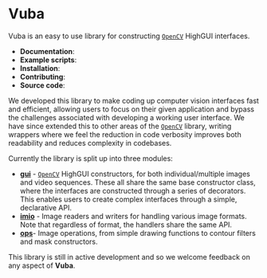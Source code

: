 # Vuba 

Vuba is an easy to use library for constructing [`OpenCV`](https://opencv.org/) HighGUI interfaces. 

* **Documentation**: 
* **Example scripts**:
* **Installation**: 
* **Contributing**:
* **Source code**:

We developed this library to make coding up computer vision interfaces fast and efficient, allowing users to focus on their given application and bypass the challenges associated with developing a working user interface. We have since extended this to other areas of the [`OpenCV`](https://opencv.org/) library, writing wrappers where we feel the reduction in code verbosity improves both readability and reduces complexity in codebases. 

Currently the library is split up into three modules:

* [**gui**](https://github.com/EmbryoPhenomics/vuba/blob/main/vuba/gui.py) - [`OpenCV`](https://opencv.org/) HighGUI constructors, for both individual/multiple images and video sequences. These all share the same base constructor class, where the interfaces are constructed through a series of decorators. This enables users to create complex interfaces through a simple, declarative API.
* [**imio**](https://github.com/EmbryoPhenomics/vuba/blob/main/vuba/imio.py) - Image readers and writers for handling various image formats. Note that regardless of format, the handlers share the same API.
* [**ops**](https://github.com/EmbryoPhenomics/vuba/blob/main/vuba/ops.py)- Image operations, from simple drawing functions to contour filters and mask constructors.

This library is still in active development and so we welcome feedback on any aspect of **Vuba**.











